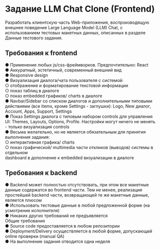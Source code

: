 # Задание LLM Chat Clone (Frontend)
Разработать клиентскую часть Web-приложения, воспроизводящую внешнее поведение Large
Language Model (LLM) Chat, с использованием тестовых макетных данных, описанных в разделе
Данные тестового задания.
## Требования к frontend
● Применение любых js/css-фреймворков. Предпочтительно: React  
● Аккуратный, эстетичный, современный внешний вид  
● Responsive design  
● Визуализация диалога/чата пользователя с системой:  
○ отображение и форматирование текстовой информации  
○ показ таблиц в диалоге  
○ показ embedded графиков/ charts в диалоге  
● Navbar/Sidebar со списком диалогов и дополнительными типовыми действиями (все items,
кроме Settings - заглушки): Logo, New диалог, Account, Apps, Support, Settings  
● Показ Settings диалога с типовым набором controls для управления UI: Themes, Layouts, Options,
Profile. Настройки могут ничего не менять - только визуализация controls  
● Весьма желательно, но не является обязательным для принятия выполнения задания:  
○ интерактивная графика/ charts  
○ показ графической/ multimedia части откликов (выводов) системы в отдельном  
dashboard в дополнение к embedded визуализации в диалоге  
## Требования к backend
● Backend может полностью отсутствовать, при этом все макетные данные содержатся во
frontend части. Тем не менее, реализация простейшей backend части, возвращающей те же
макетные данные, является плюсом  
● Использовать тестовые данные в любой предложенной форме (на усмотрение исполнителя)  
● Никаких других требований не предъявляется  
Общие требования  
● Source code предоставляется в любом репозитории  
● Deployment/Delivery осуществляется в любой форме, допускающей online проверки (manual QA)  
● На выполнение задания отводится одна неделя  
